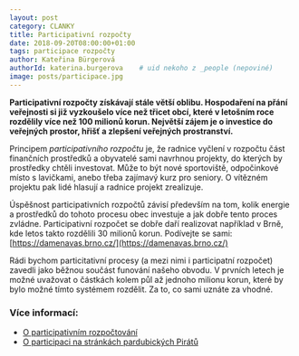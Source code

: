 ```yaml
---
layout: post
category: CLANKY
title: Participativní rozpočty
date: 2018-09-20T08:00:00+01:00
tags: participace rozpočty
author: Kateřina Bürgerová
authorId: katerina.burgerova    # uid nekoho z _people (nepoviné)
image: posts/participace.jpg
---
```


**Participativní rozpočty získávají stále větší oblibu. Hospodaření na přání veřejnosti si již vyzkoušelo více než třicet obcí, které v letošním roce rozdělily více než 100 milionů korun. Největší zájem je o investice do veřejných prostor, hřišť a zlepšení veřejných prostranství.**

Principem *participativního rozpočtu* je, že radnice vyčlení v rozpočtu část finančních prostředků a obyvatelé sami navrhnou projekty, do kterých by prostředky chtěli investovat. Může to být nové sportoviště, odpočinkové místo s lavičkami, anebo třeba zajímavý kurz pro seniory. O vítězném projektu pak lidé hlasují a radnice projekt zrealizuje.

Úspěšnost participativních rozpočtů závisí především na tom, kolik energie a prostředků do tohoto procesu obec investuje a jak dobře tento proces zvládne. Participativní rozpočet se dobře daří realizovat například v Brně, kde letos takto rozdělili 30 milionů korun. Podívejte se sami:
[https://damenavas.brno.cz/](https://damenavas.brno.cz/)

Rádi bychom particitativní procesy (a mezi nimi i participatní rozpočet) zavedli jako běžnou součást funování našeho obvodu. V prvních letech je možné uvažovat o částkách kolem půl až jednoho milionu korun, které by bylo možné tímto systémem rozdělit. Za to, co sami uznáte za vhodné.

### Více informací:
* [O participativním rozpočtování](https://cs.wikipedia.org/wiki/Participativn%C3%AD_rozpo%C4%8Dtov%C3%A1n%C3%AD)
* [O participaci na stránkách pardubických Pirátů](https://pardubice.pirati.cz/tiskove-zpravy/chopte-se-kormidla/)
